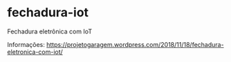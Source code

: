 # fechadura-iot
Fechadura eletrônica com IoT

Informações: https://projetogaragem.wordpress.com/2018/11/18/fechadura-eletronica-com-iot/
